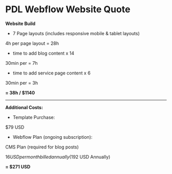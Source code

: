 
# PDL Webflow Website Quote


**Website Build**

-   7 Page layouts (includes responsive mobile & tablet layouts)

4h per page layout = 28h

-   time to add blog content x 14

30min per = 7h

-   time to add service page content x 6

30min per = 3h

**= 38h / $1140**

---

**Additional Costs:**

-   Template Purchase:

$79 USD

-   Webflow Plan (ongoing subscription):

CMS Plan (required for blog posts)

$16 USD per month billed annually ($192 USD Annually)

**= $271 USD**